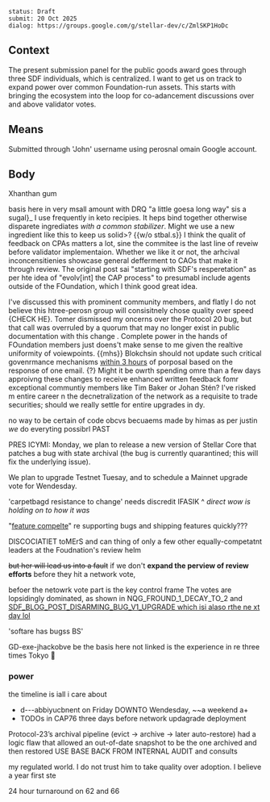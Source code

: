 ```
status: Draft
submit: 20 Oct 2025
dialog: https://groups.google.com/g/stellar-dev/c/ZmlSKP1HoDc
```

## Context

The present submission panel for the public goods award goes through three SDF individuals, which is centralized. I want to get us on track to expand power over common Foundation-run assets. This starts with bringing the ecosystem into the loop for co-adancement discussions over and above validator votes.

## Means

Submitted through 'John' username using perosnal omain Google account.

## Body

Xhanthan gum

basis here in very msall amount with DRQ "a little goesa long way" sis a sugal}_ I use frequently in keto recipies. It heps bind together otherwise disparete ingrediates _with a common stabilizer_. Might we use a new ingredient like this to keep us solid>?
{{w/o stbal.s}}
I think the qualit of feedback on CPAs matters a lot, sine the commitee is the last line of reveiw before validator implementaion. Whether we like it or not, the arhcival inconcensitienies showcase general defferment to CAOs that make it through review. The original post sai "starting with SDF's resperetation" as per hte idea of "evolv[int] the CAP process" to presumabl include agents outside of the FOundation, which I think good great idea.

I've discussed this with prominent community members, and flatly I do not believe this htree-perosn group will consisitnely chose quality over speed {CHECK HE}. Tomer dismissed my oncerns over the Protocol 20 bug, but that call was  overruled by a quorum that may no longer exist in public documentation with this change . Complete power in the hands of FOundation members just doens't make sense to me given the realtive uniformity of voiewpoints.
{{mhs}}
Blokchsin should not update such critical govenrmance mechanisms [within 3 hours](https://github.com/stellar/stellar-protocol/pull/1792) of porposal based on the response of one email. {?} Might it be owrth spending omre than a few days approivng these changes to receive enhanced written feedback fomr exceptional communtiy members like Tim Baker or Johan Stén? I've risked m entire career n the decnetralization of the network as a requisite to trade securities; should we really settle for entire upgrades in dy.



no way to be certain of code obcvs becuaems made by himas as per justin
_we_ do everyting possibrl
PAST

PRES
ICYMI: Monday, we plan to release a new version of Stellar Core that patches a bug with state archival (the bug is currently quarantined; this will fix the underlying issue).

We plan to upgrade Testnet Tuesay, and to schedule a Mainnet upgrade vote for Wendesday.










'carpetbagd resistance to change' needs discredit IFASIK
             ^ _direct wow is holding on to how it was_


"[feature compelte](https://resources.stellar.org/hubfs/Q4%202024%20Quarterly%20Report.pdf#page=36)"
re supporting bugs and shipping features quickly???



DISCOCIATIET toMErS
and can thing of only a few other equally-competatnt leaders at the Foudnation's review helm

~~but her will lead us into a fault~~ if we don't **expand the perview of review efforts** before they hit a network vote, 



befoer the netowrk vote part is the key control frame 
The votes are lopsidingly dominated, as shown in NQG_FROUND_1_DECAY_TO_2 and [SDF_BLOG_POST_DISARMING_BUG_V1_UPGRADE which isi alaso rthe ne xt day lol](https://stellar.org/blog/developers/our-decision-to-disarm-validators-and-vote-to-postpone-the-protocol-20-upgrade) 


'softare has bugss BS'


GD-exe-jhackobve be the basis here not linked is the experience in re three times Tokyo 🗼 

### power

the timeline is iall i care about 

- d---abbiyucbnent on Friday DOWNTO Wendesday, ~~a weekend a+
- TODOs in CAP76 three days before network updagrade deployment




Protocol-23’s archival pipeline (evict → archive → later auto-restore) had a logic flaw that allowed an out-of-date snapshot to be the one archived and then restored
USE BASE BACK FROM INTERNAL AUDIT and consults


my regulated world. I do not trust him to take quality over adoption. I believe a year first ste


24 hour turnaround on 62 and 66